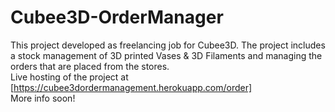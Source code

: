 # Cubee3D-OrderManager

This project developed as freelancing job for Cubee3D.
The project includes a stock management of 3D printed Vases & 3D Filaments and managing the orders that are placed from the stores.
<br />
  Live hosting of the project at [https://cubee3dordermanagement.herokuapp.com/order]
  <br />
More info soon!
